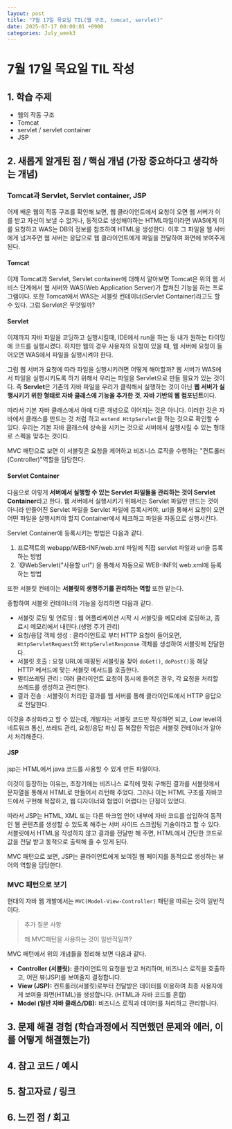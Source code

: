 ```yaml
---
layout: post
title: "7월 17일 목요일 TIL(웹 구조, tomcat, servlet)"
date: 2025-07-17 00:00:01 +0900
categories: July_week3
---
```


# 7월 17일 목요일 TIL 작성

## 1. 학습 주제
- 웹의 작동 구조
- Tomcat
- servlet / servlet container
- JSP

## 2. 새롭게 알게된 점 / 핵심 개념 (가장 중요하다고 생각하는 개념)

### Tomcat과 Servlet, Servlet container, JSP
어제 배운 웹의 작동 구조를 확인해 보면, 웹 클라이언트에서 요청이 오면 웹 서버가 이를 받고 자신이 보낼 수 없거나, 동적으로 생성해야하는 HTML파일이라면 WAS에게 이를 요청하고 WAS는 DB의 정보를 참조하여 HTML을 생성한다. 이후 그 파일을 웹 서버에게 넘겨주면 웹 서버는 응답으로 웹 클라이언트에게 파일을 전달하여 화면에 보여주게 된다.

#### Tomcat
이제 Tomcat과 Servlet, Servlet container에 대해서 알아보면 Tomcat은 위의 웹 서비스 단계에서 웹 서버와 WAS(Web Application Server)가 합쳐진 기능을 하는 프로그램이다. 또한 Tomcat에서 WAS는 서블릿 컨테이너(Servlet Container)라고도 할 수 있다. 그럼 Servlet은 무엇일까? 


#### Servlet
이제까지 자바 파일을 코딩하고 실행시킬때, IDE에서 run을 하는 등 내가 원하는 타이밍에 코드를 실행시켰다. 하지만 웹의 경우 사용자의 요청이 있을 때, 웹 서버에 요청이 들어오면 WAS에서 파일을 실행시켜야 한다. 

그럼 웹 서버가 요청에 따라 파일을 실행시키려면 어떻게 해야할까? 웹 서버가 WAS에서 파일을 실행시키도록 하기 위해서 우리는 파일을 Servlet으로 만들 필요가 있는 것이다. 즉 **Servlet**은 기존의 자바 파일을 우리가 클릭해서 실행하는 것이 아닌 **웹 서버가 실행시키기 위한 형태로 자바 클래스에 기능을 추가한 것**, **자바 기반의 웹 컴포넌트**이다. 

따라서 기본 자바 클래스에서 아예 다른 개념으로 이어지는 것은 아니다. 이러한 것은 자바에서 클래스를 만드는 것 처럼 하고 `extend HttpServlet`을 하는 것으로 확인할 수 있다. 우리는 기본 자바 클래스에 상속을 시키는 것으로 서버에서 실행시킬 수 있는 형태로 스펙을 맞추는 것이다.

MVC 패턴으로 보면 이 서블릿은 요청을 제어하고 비즈니스 로직을 수행하는 "컨트롤러(Controller)"역할을 담당한다.


#### Servlet Container
다음으로 이렇게 **서버에서 실행할 수 있는 Servlet 파일들을 관리하는 것이 Servlet Container**라고 한다. 웹 서버에서 실행시키기 위해서는 Servlet 파일만 만드는 것이 아니라 만들어진 Servlet 파일을 Servlet 파일에 등록시켜야, url을 통해서 요청이 오면 어떤 파일을 실행시켜야 할지 Container에서 체크하고 파일을 자동으로 실행시킨다. 

Servlet Container에 등록시키는 방법은 다음과 같다.
1. 프로젝트의 webapp/WEB-INF/web.xml 파일에 직접 servlet 파일과 url을 등록하는 방법
2. `@WebServlet("사용할 url") 을 통해서 자동으로 WEB-INF의 web.xml에 등록하는 방법

또한 서블릿 컨테이는 **서블릿의 생명주기를 관리하는 역할** 또한 맡는다.

종합하여 서블릿 컨테이너의 기능을 정리하면 다음과 같다.

- 서블릿 로딩 및 언로딩 : 웹 어플리케이션 시작 시 서블릿을 메모리에 로딩하고, 종료시 메모리에서 내린다.(생명 주기 관리)
- 요청/응답 객체 생성 : 클라이언트로 부터 HTTP 요청이 들어오면, `HttpServletRequest`와 `HttpServletResponse` 객체를 생성하여 서블릿에 전달한다.
- 서블릿 호출 : 요청 URL에 매핑된 서블릿을 찾아 `doGet()`, `doPost()`등 해당 HTTP 메서드에 맞는 서블릿 메서드를 호출한다.
- 멀티쓰레딩 관리 : 여러 클라이언트 요청이 동시에 들어온 경우, 각 요청을 처리할 쓰레드를 생성하고 관리한다.
- 결과 전송 : 서블릿이 처리한 결과를 웹 서버를 통해 클라이언트에서 HTTP 응답으로 전달한다.

이것을 추상화라고 할 수 있는데, 개발자는 서블릿 코드만 작성하면 되고, Low level의 네트워크 통신, 쓰레드 관리, 요청/응답 파싱 등 복잡한 작업은 서블릿 컨테이너가 알아서 처리해준다.

#### JSP
jsp는 HTML에서 java 코드를 사용할 수 있게 만든 파일이다.

이것이 등장하는 이유는, 초창기에는 비즈니스 로직에 맞춰 구해진 결과를 서블릿에서 문자열을 통해서 HTML로 만들어서 리턴해 주었다. 그러나 이는 HTML 구조를 자바코드에서 구현해 복잡하고, 웹 디자이너와 협업이 어렵다는 단점이 있었다.

따라서 JSP는 HTML, XML 또는 다른 마크업 언어 내부에 자바 코드를 삽입하여 동적인 웹 콘텐츠를 생성할 수 있도록 해주는 서버 사이드 스크립팅 기술이라고 할 수 있다. 
서블릿에서 HTML을 작성하지 않고 결과를 전달만 해 주면, HTML에서 간단한 코드로 값을 전달 받고 동적으로 출력해 줄 수 있게 된다.

MVC 패턴으로 보면, JSP는 클라이언트에게 보여질 웹 페이지를 동적으로 생성하는 뷰어의 역할을 담당한다.

### MVC 패턴으로 보기

현대의 자바 웹 개발에서는 `MVC(Model-View-Controller)` 패턴을 따르는 것이 일반적이다.

> 추가 질문 사항
>
> 왜 MVC패턴을 사용하는 것이 일반적일까?

MVC 패턴에서 위의 개념들을 정리해 보면 다음과 같다.

- **Controller (서블릿):** 클라이언트의 요청을 받고 처리하며, 비즈니스 로직을 호출하고, 어떤 뷰(JSP)를 보여줄지 결정합니다.
- **View (JSP):** 컨트롤러(서블릿)로부터 전달받은 데이터를 이용하여 최종 사용자에게 보여줄 화면(HTML)을 생성합니다. (HTML과 자바 코드를 혼합)
- **Model (일반 자바 클래스/DB):** 비즈니스 로직과 데이터를 처리하고 관리합니다.


## 3. 문제 해결 경험 (학습과정에서 직면했던 문제와 에러, 이를 어떻게 해결했는가)

## 4. 참고 코드 / 예시

## 5. 참고자료 / 링크

## 6. 느낀 점 / 회고 